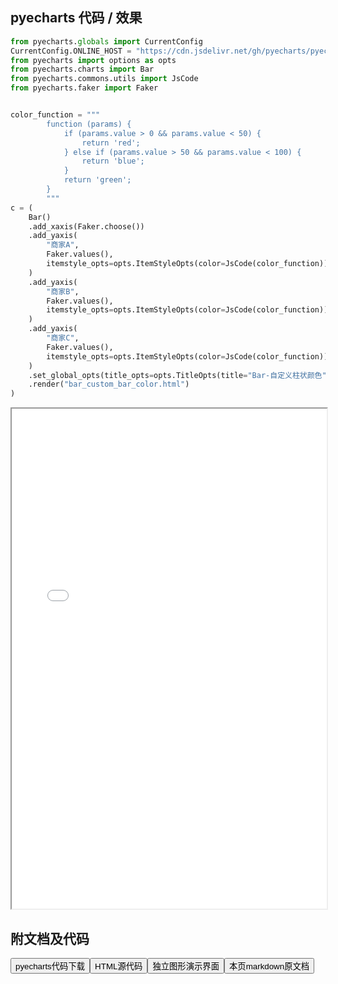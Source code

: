 
## pyecharts 代码 / 效果

```python
from pyecharts.globals import CurrentConfig
CurrentConfig.ONLINE_HOST = "https://cdn.jsdelivr.net/gh/pyecharts/pyecharts-assets@latest/assets/"
from pyecharts import options as opts
from pyecharts.charts import Bar
from pyecharts.commons.utils import JsCode
from pyecharts.faker import Faker


color_function = """
        function (params) {
            if (params.value > 0 && params.value < 50) {
                return 'red';
            } else if (params.value > 50 && params.value < 100) {
                return 'blue';
            }
            return 'green';
        }
        """
c = (
    Bar()
    .add_xaxis(Faker.choose())
    .add_yaxis(
        "商家A",
        Faker.values(),
        itemstyle_opts=opts.ItemStyleOpts(color=JsCode(color_function)),
    )
    .add_yaxis(
        "商家B",
        Faker.values(),
        itemstyle_opts=opts.ItemStyleOpts(color=JsCode(color_function)),
    )
    .add_yaxis(
        "商家C",
        Faker.values(),
        itemstyle_opts=opts.ItemStyleOpts(color=JsCode(color_function)),
    )
    .set_global_opts(title_opts=opts.TitleOpts(title="Bar-自定义柱状颜色"))
    .render("bar_custom_bar_color.html")
)

```

<iframe width="100%" height="800px" src="/pyecharts/Bar/bar_custom_bar_color.html"></iframe>

## 附文档及代码

<a href="https://cdn.jsdelivr.net/gh/wfy-belief/python/docs/pyecharts/Bar/bar_custom_bar_color.py"><button class="mybutton">pyecharts代码下载</button></a><a href="https://cdn.jsdelivr.net/gh/wfy-belief/python/docs/pyecharts/Bar/bar_custom_bar_color.html"><button class="mybutton">HTML源代码</button></a><a href="https://python.wfyblog.cn/pyecharts/Bar/bar_custom_bar_color.html"><button class="mybutton">独立图形演示界面</button></a><a href="https://cdn.jsdelivr.net/gh/wfy-belief/python/docs/pyecharts/Bar/bar_custom_bar_color.md"><button class="mybutton">本页markdown原文档</button></a>